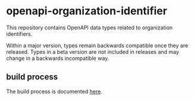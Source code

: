 # openapi-organization-identifier

This repository contains OpenAPI data types related to organization identifiers.

Within a major version, types remain backwards compatible once they are released.
Types in a beta version are not included in releases and may change in a backwards incompatible way.

## build process

The build process is documented [here](https://github.com/belgif/openapi-common/blob/master/BUILDING.md).
